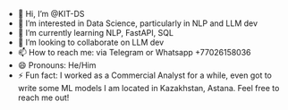 - 👋 Hi, I’m @KIT-DS
- 👀 I’m interested in Data Science, particularly in NLP and LLM dev
- 🌱 I’m currently learning NLP, FastAPI, SQL
- 💞️ I’m looking to collaborate on LLM dev
- 📫 How to reach me: via Telegram or Whatsapp +77026158036
- 😄 Pronouns: He/Him
- ⚡ Fun fact: I worked as a Commercial Analyst for a while, even got to write some ML models
I am located in Kazakhstan, Astana.
Feel free to reach me out!
<!---
KIT-DS/KIT-DS is a ✨ special ✨ repository because its `README.md` (this file) appears on your GitHub profile.
You can click the Preview link to take a look at your changes.
--->
